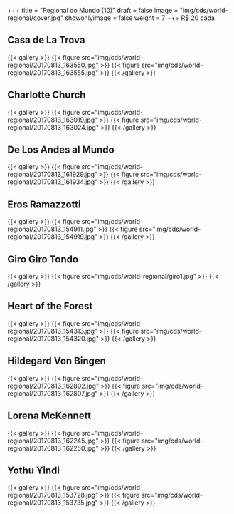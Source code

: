 +++
title = "Regional do Mundo (10)"
draft = false
image = "img/cds/world-regional/cover.jpg"
showonlyimage = false
weight = 7
+++
<span class="price">R$ 20</span> cada
<!--more-->

## Casa de La Trova
{{< gallery >}}
{{< figure src="img/cds/world-regional/20170813_163550.jpg" >}}
{{< figure src="img/cds/world-regional/20170813_163555.jpg" >}}
{{< /gallery >}}


## Charlotte Church
{{< gallery >}}
{{< figure src="img/cds/world-regional/20170813_163019.jpg" >}}
{{< figure src="img/cds/world-regional/20170813_163024.jpg" >}}
{{< /gallery >}}

## De Los Andes al Mundo
{{< gallery >}}
{{< figure src="img/cds/world-regional/20170813_161929.jpg" >}}
{{< figure src="img/cds/world-regional/20170813_161934.jpg" >}}
{{< /gallery >}}

## Eros Ramazzotti
{{< gallery >}}
{{< figure src="img/cds/world-regional/20170813_154911.jpg" >}}
{{< figure src="img/cds/world-regional/20170813_154919.jpg" >}}
{{< /gallery >}}

## Giro Giro Tondo
{{< gallery >}}
{{< figure src="img/cds/world-regional/giro1.jpg" >}}
{{< /gallery >}}

## Heart of the Forest
{{< gallery >}}
{{< figure src="img/cds/world-regional/20170813_154313.jpg" >}}
{{< figure src="img/cds/world-regional/20170813_154320.jpg" >}}
{{< /gallery >}}

## Hildegard Von Bingen
{{< gallery >}}
{{< figure src="img/cds/world-regional/20170813_162802.jpg" >}}
{{< figure src="img/cds/world-regional/20170813_162807.jpg" >}}
{{< /gallery >}}

## Lorena McKennett
{{< gallery >}}
{{< figure src="img/cds/world-regional/20170813_162245.jpg" >}}
{{< figure src="img/cds/world-regional/20170813_162250.jpg" >}}
{{< /gallery >}}

## Yothu Yindi
{{< gallery >}}
{{< figure src="img/cds/world-regional/20170813_153728.jpg" >}}
{{< figure src="img/cds/world-regional/20170813_153735.jpg" >}}
{{< /gallery >}}
